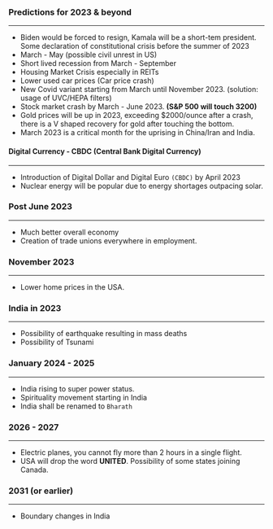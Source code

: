 ### Predictions for 2023 & beyond ###
---
* Biden would be forced to resign, Kamala will be a short-tem president. Some declaration of constitutional crisis before the summer of 2023
* March - May (possible civil unrest in US)
* Short lived recession from March - September
* Housing Market Crisis especially in REITs
* Lower used car prices (Car price crash)
* New Covid variant starting from March until November 2023. (solution: usage of UVC/HEPA filters)
* Stock market crash by March - June 2023. **(S&P 500 will touch 3200)**
* Gold prices will be up in 2023, exceeding $2000/ounce after a crash, there is a V shaped recovery for gold after touching the bottom. 
* March 2023 is a critical month for the uprising in China/Iran and India.

#### Digital Currency - CBDC (Central Bank Digital Currency) ####
---

* Introduction of Digital Dollar and Digital Euro `(CBDC)` by April 2023
* Nuclear energy will be popular due to energy shortages outpacing solar.

### Post June 2023 ###
---

* Much better overall economy
* Creation of trade unions everywhere in employment.

### November 2023 ###
---

* Lower home prices in the USA.

### India in 2023 ###
---

* Possibility of earthquake resulting in mass deaths
* Possibility of Tsunami


### January 2024 - 2025 ###
---

* India rising to super power status.
* Spirituality movement starting in India
* India shall be renamed to `Bharath`

### 2026 - 2027 ###
---
* Electric planes, you cannot fly more than 2 hours in a single flight.
* USA will drop the word **UNITED**. Possibility of some states joining Canada.

### 2031 (or earlier) ###
---
* Boundary changes in India



